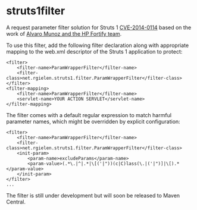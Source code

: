 struts1filter
=============

A request parameter filter solution for Struts 1 [CVE-2014-0114](https://issues.apache.org/jira/browse/STR-3220) 
based on the work of [Alvaro Munoz and the HP Fortify team](http://h30499.www3.hp.com/t5/HP-Security-Research-Blog/Protect-your-Struts1-applications/ba-p/6463188#.VDqkCdTLeT4).

To use this filter, add the following filter declaration along with appropriate mapping to the web.xml descriptor
of the Struts 1 application to protect:

```
<filter>
    <filter-name>ParamWrapperFilter</filter-name>
    <filter-class>net.rgielen.struts1.filter.ParamWrapperFilter</filter-class>
</filter>
<filter-mapping>
    <filter-name>ParamWrapperFilter</filter-name>
    <servlet-name>YOUR ACTION SERVLET</servlet-name>
</filter-mapping>
```

The filter comes with a default regular expression to match harmful parameter names,
 which might be overridden by explicit configuration:
 
```
<filter>
    <filter-name>ParamWrapperFilter</filter-name>
    <filter-class>net.rgielen.struts1.filter.ParamWrapperFilter</filter-class>
    <init-param>
        <param-name>excludeParams</param-name>
        <param-value>(.*\.|^|.*|\[('|"))(c|C)lass(\.|('|")]|\[).*</param-value>
    </init-param>
</filter>
...
```

The filter is still under development but will soon be released to Maven Central.
